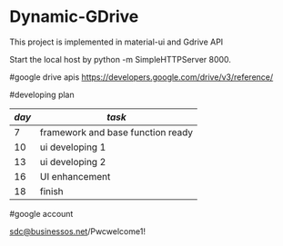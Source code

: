 # Dynamic-GDrive

This project is implemented in material-ui and Gdrive API

Start the local host by python -m SimpleHTTPServer 8000.



#google drive apis
<https://developers.google.com/drive/v3/reference/>


#developing plan


| *day*| *task*|
|------|-------|
|7  |framework and base function ready  |
|10 |ui developing 1                    |
|13 |ui developing 2                    |
|16 |UI enhancement                     |
|18 | finish                            |


#google account

sdc@businessos.net/Pwcwelcome1!

